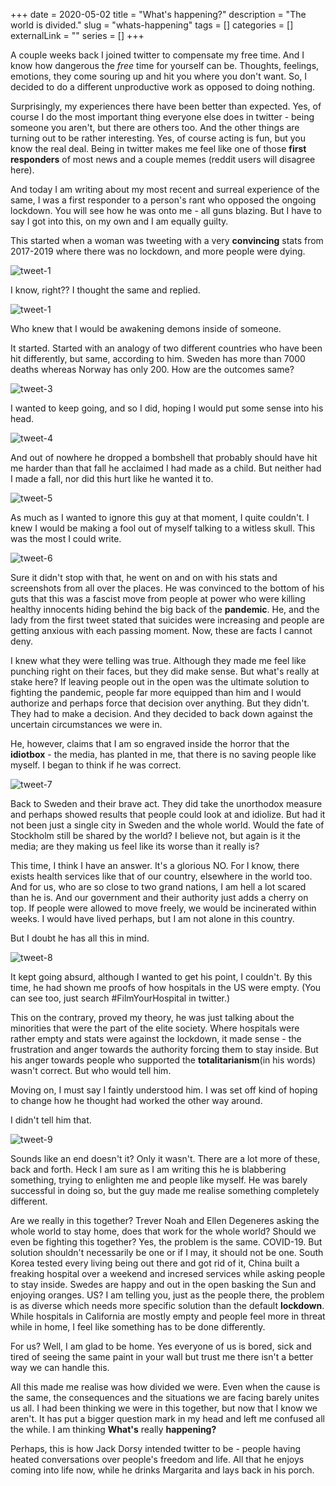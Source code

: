+++
date = 2020-05-02
title = "What's happening?"
description = "The world is divided."
slug = "whats-happening"
tags = []
categories = []
externalLink = ""
series = []
+++

A couple weeks back I joined twitter to compensate my free time. And I know how dangerous the *free* time for yourself can be. Thoughts, feelings, emotions, they come souring up and hit you where you don't want. So, I decided to do a different unproductive work as opposed to doing nothing.

Surprisingly, my experiences there have been better than expected. Yes, of course I do the most important thing everyone else does in twitter - being someone you aren't, but there are others too. And the other things are turning out to be rather interesting. Yes, of course acting is fun, but you know the real deal. Being in twitter makes me feel like one of those **first responders** of most news and a couple memes (reddit users will disagree here).

And today I am writing about my most recent and surreal experience of the same, I was a first responder to a person's rant who opposed the ongoing lockdown. You will see how he was onto me - all guns blazing. But I have to say I got into this, on my own and I am equally guilty.

This started when a woman was tweeting with a very **convincing** stats from 2017-2019 where there was no lockdown, and more people were dying. 

![tweet-1](/images/p1.png)

I know, right?? I thought the same and replied.

![tweet-1](/images/p2.png)

Who knew that I would be awakening demons inside of someone.

It started. Started with an analogy of two different countries who have been hit differently, but same, according to him. Sweden has more than 7000 deaths whereas Norway has only 200. How are the outcomes same? 

![tweet-3](/images/p3.png)

I wanted to keep going, and so I did, hoping I would put some sense into his head.

![tweet-4](/images/p4.png)

And out of nowhere he dropped a bombshell that probably should have hit me harder than that fall he acclaimed I had made as a child. But neither had I made a fall, nor did this hurt like he wanted it to.

![tweet-5](/images/p9.png)

As much as I wanted to ignore this guy at that moment, I quite couldn't. I knew I would be making a fool out of myself talking to a witless skull. This was the most I could write.

![tweet-6](/images/p10.png)

Sure it didn't stop with that, he went on and on with his stats and screenshots from all over the places. He was convinced to the bottom of his guts that this was a fascist move from people at power who were killing healthy innocents hiding behind the big back of the **pandemic**. He, and the lady from the first tweet stated that suicides were increasing and people are getting anxious with each passing moment. Now, these are facts I cannot deny.

I knew what they were telling was true. Although they made me feel like punching right on their faces, but they did make sense. But what's really at stake here? If leaving people out in the open was the ultimate solution to fighting the pandemic, people far more equipped than him and I would authorize and perhaps force that decision over anything. But they didn't. They had to make a decision. And they decided to back down against the uncertain circumstances we were in.

He, however, claims that I am so engraved inside the horror that the **idiotbox** - the media, has planted in me, that there is no saving people like myself. I began to think if he was correct.

![tweet-7](/images/p5.png)

Back to Sweden and their brave act. They did take the unorthodox measure and perhaps showed results that people could look at and idiolize. But had it not been just a single city in Sweden and the whole world. Would the fate of Stockholm still be shared by the world? I believe not, but again is it the media; are they making us feel like its worse than it really is?

This time, I think I have an answer. It's a glorious NO. For I know, there exists health services like that of our country, elsewhere in the world too. And for us, who are so close to two grand nations, I am hell a lot scared than he is. And our government and their authority just adds a cherry on top. If people were allowed to move freely, we would be incinerated within weeks. I would have lived perhaps, but I am not alone in this country.

But I doubt he has all this in mind. 

![tweet-8](/images/p6.png)

It kept going absurd, although I wanted to get his point, I couldn't. By this time, he had shown me proofs of how hospitals in the US were empty. (You can see too, just search #FilmYourHospital in twitter.) 

This on the contrary, proved my theory, he was just talking about the minorities that were the part of the elite society. Where hospitals were rather empty and stats were against the lockdown, it made sense - the frustration and anger towards the authority forcing them to stay inside. But his anger towards people who supported the **totalitarianism**(in his words) wasn't correct. But who would tell him.

Moving on, I must say I faintly understood him. I was set off kind of hoping to change how he thought had worked the other way around.

I didn't tell him that.

![tweet-9](/images/p7.png)

Sounds like an end doesn't it? Only it wasn't. There are a lot more of these, back and forth. Heck I am sure as I am writing this he is blabbering something, trying to enlighten me and people like myself. He was barely successful in doing so, but the guy made me realise something completely different.

Are we really in this together? Trever Noah and Ellen Degeneres asking the whole world to stay home, does that work for the whole world? Should we even be fighting this together? Yes, the problem is the same. COVID-19. But solution shouldn't necessarily be one or if I may, it should not be one. South Korea tested every living being out there and got rid of it, China built a freaking hospital over a weekend and incresed services while asking people to stay inside. Swedes are happy and out in the open basking the Sun and enjoying oranges. US? I am telling you, just as the people there, the problem is as diverse which needs more specific solution than the default **lockdown**. While hospitals in California are mostly empty and people feel more in threat while in home, I feel like something has to be done differently.

For us? Well, I am glad to be home. Yes everyone of us is bored, sick and tired of seeing the same paint in your wall but trust me there isn't a better way we can handle this. 

All this made me realise was how divided we were. Even when the cause is the same, the consequences and the situations we are facing barely unites us all. I had been thinking we were in this together, but now that I know we aren't. It has put a bigger question mark in my head and left me confused all the while. I am thinking **What's** really **happening?**

Perhaps, this is how Jack Dorsy intended twitter to be - people having heated conversations over people's freedom and life. All that he enjoys coming into life now, while he drinks Margarita and lays back in his porch.